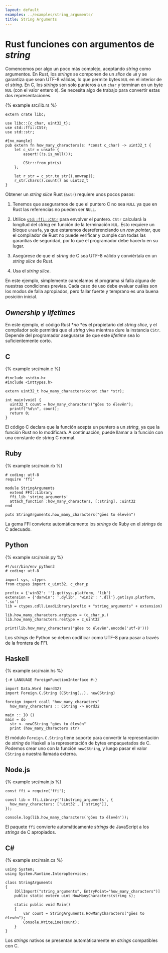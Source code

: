 ```yaml
---
layout: default
examples: ../examples/string_arguments/
title: String Arguments
---
```


# Rust funciones con argumentos de *string*

Comencemos por algo un poco más complejo, aceptando *string* como argumentos.
En Rust, los *strings* se componen de un *slice* de `u8` y se garantiza que sean UTF-8 válidas, lo que permite bytes `NUL` en el interior de el *string*. En C, los *strings* son solo punteros a un `char` y terminan en un byte `NUL` (con el valor
entero `0`). Se necesita algo de trabajo para convertir estas dos representaciones.

{% example src/lib.rs %}

```
extern crate libc;

use libc::{c_char, uint32_t};
use std::ffi::CStr;
use std::str;

#[no_mangle]
pub extern fn how_many_characters(s: *const c_char) -> uint32_t {
    let c_str = unsafe {
        assert!(!s.is_null());

        CStr::from_ptr(s)
    };

    let r_str = c_str.to_str().unwrap();
    r_str.chars().count() as uint32_t
}
```

Obtener un *string slice* Rust (`&str`) requiere unos pocos pasos:

1. Tenemos que asegurarnos de que el puntero C no sea `NULL` ya que en Rust
 las referencias no pueden ser `NULL`.

2. Utilice [`std::ffi::CStr`][CStr] para envolver el puntero. `CStr` calculará la
 longitud del *string* en función de la terminación `NUL`. Esto requiere un bloque
 `unsafe`, ya que estaremos desreferenciando un *raw pointer*, que el compilador de
 Rust no puede verificar y cumple con todas las garantías de seguridad, por lo que el programador debe hacerlo en su lugar.

3. Asegúrese de que el *string* de C sea UTF-8 válido y conviértala en un *string slice* de Rust.

4. Usa el *string slice*.

En este ejemplo, simplemente cancelamos el programa si falla alguna de nuestras
condiciones previas. Cada caso de uso debe evaluar cuáles son los modos de falla
apropiados, pero fallar fuerte y temprano es una buena posición inicial.

[CStr]: http://doc.rust-lang.org/std/ffi/struct.CStr.html
[to_str]: https://doc.rust-lang.org/nightly/std/ffi/struct.CStr.html#method.to_str

## *Ownership* y *lifetimes*

En este ejemplo, el código Rust **no* *es el propietario del *string slice*, y el
compilador solo permitirá que el *string* viva mientras dure la instancia `CStr`. Depende del programador asegurarse de que este *lifetime* sea lo suficientemente corto.

## C

{% example src/main.c %}

```
#include <stdio.h>
#include <inttypes.h>

extern uint32_t how_many_characters(const char *str);

int main(void) {
  uint32_t count = how_many_characters("göes to élevên");
  printf("%d\n", count);
  return 0;
}
```

El código C declara que la función acepta un puntero a un *string*, ya que la
función Rust no lo modificará. A continuación, puede llamar a la función con una constante de *string* C normal.

## Ruby

{% example src/main.rb %}

```
# coding: utf-8
require 'ffi'

module StringArguments
  extend FFI::Library
  ffi_lib 'string_arguments'
  attach_function :how_many_characters, [:string], :uint32
end

puts StringArguments.how_many_characters("göes to élevên")
```

La gema FFI convierte automáticamente los *strings* de Ruby en el *strings* de C adecuado.

## Python

{% example src/main.py %}

```
#!/usr/bin/env python3
# coding: utf-8

import sys, ctypes
from ctypes import c_uint32, c_char_p

prefix = {'win32': ''}.get(sys.platform, 'lib')
extension = {'darwin': '.dylib', 'win32': '.dll'}.get(sys.platform, '.so')
lib = ctypes.cdll.LoadLibrary(prefix + "string_arguments" + extension)

lib.how_many_characters.argtypes = (c_char_p,)
lib.how_many_characters.restype = c_uint32

print(lib.how_many_characters("göes to élevên".encode('utf-8')))
```

Los *strings* de Python se deben codificar como UTF-8 para pasar a través de la
frontera de FFI.

## Haskell

{% example src/main.hs %}

```
{-# LANGUAGE ForeignFunctionInterface #-}

import Data.Word (Word32)
import Foreign.C.String (CString(..), newCString)

foreign import ccall "how_many_characters"
  how_many_characters :: CString -> Word32

main :: IO ()
main = do
  str <- newCString "göes to élevên"
  print (how_many_characters str)
```

El módulo `Foreign.C.String` tiene soporte para convertir la representación de *string* de Haskell a la representación de bytes empaquetados de C. Podemos crear uno con la función `newCString`, y luego pasar el valor `CString` a nuestra llamada externa.

## Node.js

{% example src/main.js %}

```
const ffi = require('ffi');

const lib = ffi.Library('libstring_arguments', {
  how_many_characters: ['uint32', ['string']],
});

console.log(lib.how_many_characters('göes to élevên'));
```

El paquete `ffi` convierte automáticamente *strings* de JavaScript a los *strings*
de C apropiados.

## C\#

{% example src/main.cs %}

```
using System;
using System.Runtime.InteropServices;

class StringArguments
{
    [DllImport("string_arguments", EntryPoint="how_many_characters")]
    public static extern uint HowManyCharacters(string s);

    static public void Main()
    {
        var count = StringArguments.HowManyCharacters("göes to élevên");
        Console.WriteLine(count);
    }
}
```

Los *strings* nativos se presentan automáticamente en *strings* compatibles con C.

